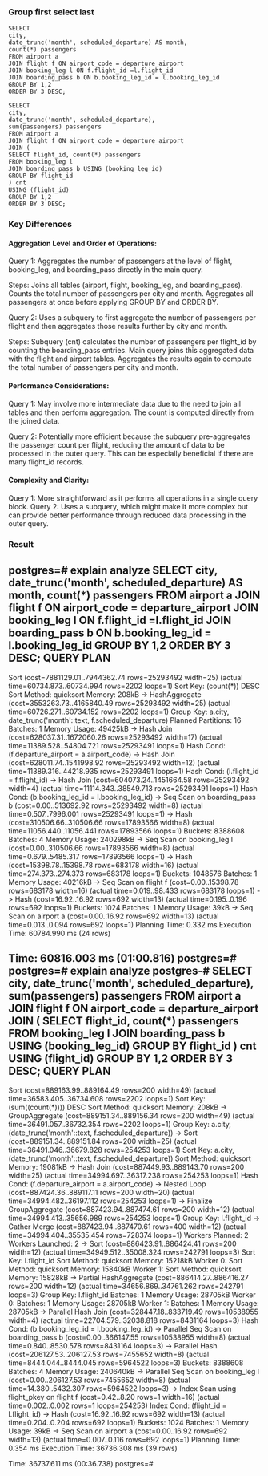 ### Group first select last

```
SELECT
city,
date_trunc('month', scheduled_departure) AS month,
count(*) passengers
FROM airport a
JOIN flight f ON airport_code = departure_airport
JOIN booking_leg l ON f.flight_id =l.flight_id
JOIN boarding_pass b ON b.booking_leg_id = l.booking_leg_id
GROUP BY 1,2
ORDER BY 3 DESC;

SELECT
city,
date_trunc('month', scheduled_departure),
sum(passengers) passengers
FROM airport a
JOIN flight f ON airport_code = departure_airport
JOIN (
SELECT flight_id, count(*) passengers
FROM booking_leg l
JOIN boarding_pass b USING (booking_leg_id)
GROUP BY flight_id
) cnt
USING (flight_id)
GROUP BY 1,2
ORDER BY 3 DESC;
```

### Key Differences

#### Aggregation Level and Order of Operations:

Query 1: Aggregates the number of passengers at the level of flight, booking_leg, and boarding_pass directly in the main query.

Steps:
Joins all tables (airport, flight, booking_leg, and boarding_pass).
Counts the total number of passengers per city and month.
Aggregates all passengers at once before applying GROUP BY and ORDER BY.

Query 2: Uses a subquery to first aggregate the number of passengers per flight and then aggregates those results further by city and month.

Steps:
Subquery (cnt) calculates the number of passengers per flight_id by counting the boarding_pass entries.
Main query joins this aggregated data with the flight and airport tables.
Aggregates the results again to compute the total number of passengers per city and month.

#### Performance Considerations:

Query 1: May involve more intermediate data due to the need to join all tables and then perform aggregation. The count is computed directly from the joined data.

Query 2: Potentially more efficient because the subquery pre-aggregates the passenger count per flight, reducing the amount of data to be processed in the outer query. This can be especially beneficial if there are many flight_id records.

#### Complexity and Clarity:

Query 1: More straightforward as it performs all operations in a single query block.
Query 2: Uses a subquery, which might make it more complex but can provide better performance through reduced data processing in the outer query.

### Result


postgres=# explain analyze
SELECT
city,
date_trunc('month', scheduled_departure) AS month,
count(*) passengers
FROM airport a
JOIN flight f ON airport_code = departure_airport
JOIN booking_leg l ON f.flight_id =l.flight_id
JOIN boarding_pass b ON b.booking_leg_id = l.booking_leg_id
GROUP BY 1,2
ORDER BY 3 DESC;
                                                                           QUERY PLAN
-----------------------------------------------------------------------------------------------------------------------------------------------------------------
 Sort  (cost=7881129.01..7944362.74 rows=25293492 width=25) (actual time=60734.873..60734.994 rows=2202 loops=1)
   Sort Key: (count(*)) DESC
   Sort Method: quicksort  Memory: 208kB
   ->  HashAggregate  (cost=3553263.73..4165840.49 rows=25293492 width=25) (actual time=60726.271..60734.152 rows=2202 loops=1)
         Group Key: a.city, date_trunc('month'::text, f.scheduled_departure)
         Planned Partitions: 16  Batches: 1  Memory Usage: 49425kB
         ->  Hash Join  (cost=628037.31..1672060.26 rows=25293492 width=17) (actual time=11389.528..54804.721 rows=25293491 loops=1)
               Hash Cond: (f.departure_airport = a.airport_code)
               ->  Hash Join  (cost=628011.74..1541998.92 rows=25293492 width=12) (actual time=11389.316..44218.935 rows=25293491 loops=1)
                     Hash Cond: (l.flight_id = f.flight_id)
                     ->  Hash Join  (cost=604073.24..1451664.58 rows=25293492 width=4) (actual time=11114.343..38549.713 rows=25293491 loops=1)
                           Hash Cond: (b.booking_leg_id = l.booking_leg_id)
                           ->  Seq Scan on boarding_pass b  (cost=0.00..513692.92 rows=25293492 width=8) (actual time=0.507..7996.001 rows=25293491 loops=1)
                           ->  Hash  (cost=310506.66..310506.66 rows=17893566 width=8) (actual time=11056.440..11056.441 rows=17893566 loops=1)
                                 Buckets: 8388608  Batches: 4  Memory Usage: 240298kB
                                 ->  Seq Scan on booking_leg l  (cost=0.00..310506.66 rows=17893566 width=8) (actual time=0.679..5485.317 rows=17893566 loops=1)
                     ->  Hash  (cost=15398.78..15398.78 rows=683178 width=16) (actual time=274.373..274.373 rows=683178 loops=1)
                           Buckets: 1048576  Batches: 1  Memory Usage: 40216kB
                           ->  Seq Scan on flight f  (cost=0.00..15398.78 rows=683178 width=16) (actual time=0.019..98.433 rows=683178 loops=1)
               ->  Hash  (cost=16.92..16.92 rows=692 width=13) (actual time=0.195..0.196 rows=692 loops=1)
                     Buckets: 1024  Batches: 1  Memory Usage: 39kB
                     ->  Seq Scan on airport a  (cost=0.00..16.92 rows=692 width=13) (actual time=0.013..0.094 rows=692 loops=1)
 Planning Time: 0.332 ms
 Execution Time: 60784.990 ms
(24 rows)

Time: 60816.003 ms (01:00.816)
postgres=#
postgres=# explain analyze
postgres-# SELECT
city,
date_trunc('month', scheduled_departure),
sum(passengers) passengers
FROM airport a
JOIN flight f ON airport_code = departure_airport
JOIN (
SELECT flight_id, count(*) passengers
FROM booking_leg l
JOIN boarding_pass b USING (booking_leg_id)
GROUP BY flight_id
) cnt
USING (flight_id)
GROUP BY 1,2
ORDER BY 3 DESC;
                                                                                              QUERY PLAN
-------------------------------------------------------------------------------------------------------------------------------------------------------------------------------------------------------
 Sort  (cost=889163.99..889164.49 rows=200 width=49) (actual time=36583.405..36734.608 rows=2202 loops=1)
   Sort Key: (sum((count(*)))) DESC
   Sort Method: quicksort  Memory: 208kB
   ->  GroupAggregate  (cost=889151.34..889156.34 rows=200 width=49) (actual time=36491.057..36732.354 rows=2202 loops=1)
         Group Key: a.city, (date_trunc('month'::text, f.scheduled_departure))
         ->  Sort  (cost=889151.34..889151.84 rows=200 width=25) (actual time=36491.046..36679.828 rows=254253 loops=1)
               Sort Key: a.city, (date_trunc('month'::text, f.scheduled_departure))
               Sort Method: quicksort  Memory: 19081kB
               ->  Hash Join  (cost=887449.93..889143.70 rows=200 width=25) (actual time=34994.697..36317.238 rows=254253 loops=1)
                     Hash Cond: (f.departure_airport = a.airport_code)
                     ->  Nested Loop  (cost=887424.36..889117.11 rows=200 width=20) (actual time=34994.482..36197.112 rows=254253 loops=1)
                           ->  Finalize GroupAggregate  (cost=887423.94..887474.61 rows=200 width=12) (actual time=34994.413..35656.989 rows=254253 loops=1)
                                 Group Key: l.flight_id
                                 ->  Gather Merge  (cost=887423.94..887470.61 rows=400 width=12) (actual time=34994.404..35535.454 rows=728374 loops=1)
                                       Workers Planned: 2
                                       Workers Launched: 2
                                       ->  Sort  (cost=886423.91..886424.41 rows=200 width=12) (actual time=34949.512..35008.324 rows=242791 loops=3)
                                             Sort Key: l.flight_id
                                             Sort Method: quicksort  Memory: 15218kB
                                             Worker 0:  Sort Method: quicksort  Memory: 15840kB
                                             Worker 1:  Sort Method: quicksort  Memory: 15828kB
                                             ->  Partial HashAggregate  (cost=886414.27..886416.27 rows=200 width=12) (actual time=34656.869..34761.262 rows=242791 loops=3)
                                                   Group Key: l.flight_id
                                                   Batches: 1  Memory Usage: 28705kB
                                                   Worker 0:  Batches: 1  Memory Usage: 28705kB
                                                   Worker 1:  Batches: 1  Memory Usage: 28705kB
                                                   ->  Parallel Hash Join  (cost=328447.18..833719.49 rows=10538955 width=4) (actual time=22704.579..32038.818 rows=8431164 loops=3)
                                                         Hash Cond: (b.booking_leg_id = l.booking_leg_id)
                                                         ->  Parallel Seq Scan on boarding_pass b  (cost=0.00..366147.55 rows=10538955 width=8) (actual time=0.840..8530.578 rows=8431164 loops=3)
                                                         ->  Parallel Hash  (cost=206127.53..206127.53 rows=7455652 width=8) (actual time=8444.044..8444.045 rows=5964522 loops=3)
                                                               Buckets: 8388608  Batches: 4  Memory Usage: 240640kB
                                                               ->  Parallel Seq Scan on booking_leg l  (cost=0.00..206127.53 rows=7455652 width=8) (actual time=14.380..5432.307 rows=5964522 loops=3)
                           ->  Index Scan using flight_pkey on flight f  (cost=0.42..8.20 rows=1 width=16) (actual time=0.002..0.002 rows=1 loops=254253)
                                 Index Cond: (flight_id = l.flight_id)
                     ->  Hash  (cost=16.92..16.92 rows=692 width=13) (actual time=0.204..0.204 rows=692 loops=1)
                           Buckets: 1024  Batches: 1  Memory Usage: 39kB
                           ->  Seq Scan on airport a  (cost=0.00..16.92 rows=692 width=13) (actual time=0.007..0.116 rows=692 loops=1)
 Planning Time: 0.354 ms
 Execution Time: 36736.308 ms
(39 rows)

Time: 36737.611 ms (00:36.738)
postgres=#


